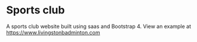 # Sports club

A sports club website built using saas and Bootstrap 4. View an example at https://www.livingstonbadminton.com
